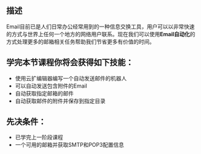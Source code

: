 ## 描述
Email目前已是人们日常办公经常用到的一种信息交换工具，用户可以以非常快速的方式与世界上任何一个地方的网络用户联系。现在我们可以使用**Email自动化**的方式处理更多的邮箱相关任务帮助我们节省更多有价值的时间。


## 学完本节课程你将会获得如下技能：
- 使用云扩编辑器编写一个自动发送邮件的机器人
- 可以自动发送包含附件的Email
- 自动获取指定邮箱的邮件
- 自动获取邮件的附件并保存到指定目录


## 先决条件：
- 已学完上一阶段课程
- 一个可用的邮箱并获取SMTP和POP3配置信息